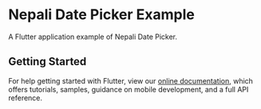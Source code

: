 # Nepali Date Picker Example

A Flutter application example of Nepali Date Picker.

## Getting Started

For help getting started with Flutter, view our 
[online documentation](https://flutter.io/docs), which offers tutorials, 
samples, guidance on mobile development, and a full API reference.
